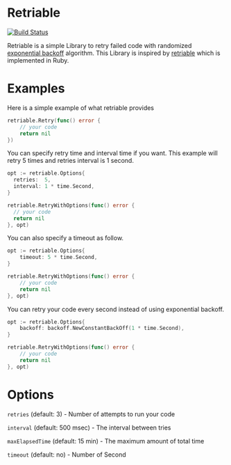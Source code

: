# Retriable

[![Build Status](https://travis-ci.org/ganmacs/retriable.svg?branch=master)](https://travis-ci.org/ganmacs/retriable)

Retriable is a simple Library to retry failed code with randomized [exponential backoff](https://en.wikipedia.org/wiki/Exponential_backoff) algorithm.
This Library is inspired by [retriable](https://github.com/kamui/retriable) which is implemented in Ruby.

# Examples

Here is a simple example of what retriable provides

```go
retriable.Retry(func() error {
	// your code
	return nil
})
```

You can specify retry time and interval time if you want. This example will retry 5 times and retries interval is 1 second.


```go
opt := retriable.Options{
  retries:  5,
  interval: 1 * time.Second,
}

retriable.RetryWithOptions(func() error {
  // your code
  return nil
}, opt)
```

You can also specify a timeout as follow.

```go
opt := retriable.Options{
	timeout: 5 * time.Second,
}

retriable.RetryWithOptions(func() error {
	// your code
	return nil
}, opt)
```

You can retry your code every second instead of using exponential backoff.

```go
opt := retriable.Options{
	backoff: backoff.NewConstantBackOff(1 * time.Second),
}

retriable.RetryWithOptions(func() error {
	// your code
	return nil
}, opt)
```

# Options

`retries` (default: 3) - Number of attempts to run your code

`interval` (default: 500 msec) - The interval between tries

`maxElapsedTime` (default: 15 min) - The maximum amount of total time

`timeout` (default: no) - Number of Second
